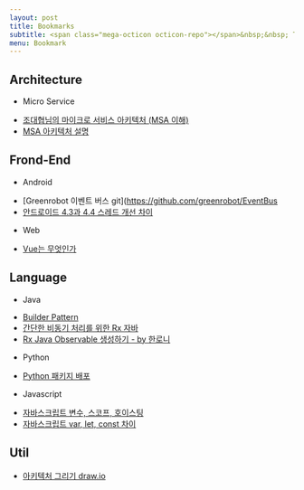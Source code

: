 ```yaml
---
layout: post
title: Bookmarks
subtitle: <span class="mega-octicon octicon-repo"></span>&nbsp;&nbsp; To mark useful libs - tools - books
menu: Bookmark
---
```


## Architecture

  * Micro Service

  - [조대협님의 마이크로 서비스 아키텍처 (MSA 이해)](https://bcho.tistory.com/948)
  - [MSA 아키텍처 설명](https://futurecreator.github.io/2018/09/14/what-is-microservices-architecture)

## Frond-End


  * Android

  - [Greenrobot 이벤트 버스 git](https://github.com/greenrobot/EventBus
  - [안드로이드 4.3과 4.4 스레드 개선 차이](http://sjava.net/tag/asynctask/page/2/)

  * Web

  - [Vue는 무엇인가](https://joshua1988.github.io/web-development/vuejs/vuejs-tutorial-for-beginner/#vue-는-무엇인가)

## Language

  * Java

  - [Builder Pattern](https://johngrib.github.io/wiki/builder-pattern)
  - [간단한 비동기 처리를 위한 Rx 자바](http://gaemi.github.io/rxjava/2016/12/02/async-task-with-rxjava.html)
  - [Rx Java Observable 생성하기 - by 한로니](https://brunch.co.kr/@lonnie/18)

  * Python

  - [Python 패키지 배포](https://rampart81.github.io/post/python_package_publish/)

  * Javascript

  - [자바스크립트 변수, 스코프, 호이스팅](http://web-front-end.tistory.com/23)
  - [자바스크립트 var, let, const 차이](https://gist.github.com/LeoHeo/7c2a2a6dbcf80becaaa1e61e90091e5d)

## Util

  - [아키텍처 그리기 draw.io](https://www.draw.io/)
